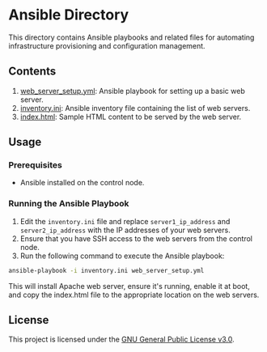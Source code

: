 # Ansible Directory

This directory contains Ansible playbooks and related files for automating infrastructure provisioning and configuration management.

## Contents

1. [web_server_setup.yml](./web_server_setup.yml): Ansible playbook for setting up a basic web server.
2. [inventory.ini](./inventory.ini): Ansible inventory file containing the list of web servers.
3. [index.html](./index.html): Sample HTML content to be served by the web server.

## Usage

### Prerequisites

- Ansible installed on the control node.

### Running the Ansible Playbook

1. Edit the `inventory.ini` file and replace `server1_ip_address` and `server2_ip_address` with the IP addresses of your web servers.
2. Ensure that you have SSH access to the web servers from the control node.
3. Run the following command to execute the Ansible playbook:

```bash
ansible-playbook -i inventory.ini web_server_setup.yml
```

This will install Apache web server, ensure it's running, enable it at boot, and copy the index.html file to the appropriate location on the web servers.

## License

This project is licensed under the [GNU General Public License v3.0](../../LICENSE).